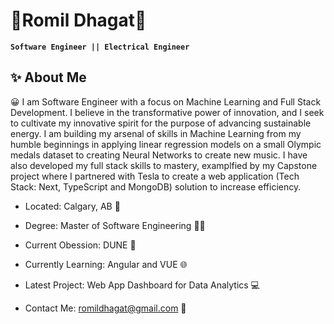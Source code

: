 # 🌌Romil Dhagat🌌

**` Software Engineer || Electrical Engineer `**

## ✨ About Me

😀 I am Software Engineer with a focus on Machine Learning and Full Stack Development. I believe in the transformative power of innovation, and I seek to cultivate my innovative spirit for the purpose of advancing sustainable energy. I am building my arsenal of skills in Machine Learning from my humble beginnings in applying linear regression models on a small Olympic medals dataset to creating Neural Networks to create new music. I have also developed my full stack skills to mastery, examplfied by my Capstone project where I partnered with Tesla to create a web application (Tech Stack: Next, TypeScript and MongoDB) solution to increase efficiency.

* Located: Calgary, AB 🌆

* Degree: Master of Software Engineering 👨‍🎓

* Current Obession: DUNE 🎴

* Currently Learning: Angular and VUE 🌐 

* Latest Project: Web App Dashboard for Data Analytics 💻

* Contact Me: romildhagat@gmail.com 📧 

